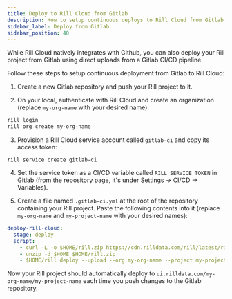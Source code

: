 ```yaml
---
title: Deploy to Rill Cloud from Gitlab
description: How to setup continuous deploys to Rill Cloud from Gitlab
sidebar_label: Deploy from Gitlab
sidebar_position: 40
---
```


While Rill Cloud natively integrates with Github, you can also deploy your Rill project from Gitlab using direct uploads from a Gitlab CI/CD pipeline.

Follow these steps to setup continuous deployment from Gitlab to Rill Cloud:

1. Create a new Gitlab repository and push your Rill project to it.

2. On your local, authenticate with Rill Cloud and create an organization (replace `my-org-name` with your desired name):
```bash
rill login
rill org create my-org-name
```

3. Provision a Rill Cloud service account called `gitlab-ci` and copy its access token:
```
rill service create gitlab-ci
```

4. Set the service token as a CI/CD variable called `RILL_SERVICE_TOKEN` in Gitlab (from the repository page, it's under Settings -> CI/CD -> Variables).

5. Create a file named `.gitlab-ci.yml` at the root of the repository containing your Rill project. Paste the following contents into it (replace `my-org-name` and `my-project-name` with your desired names):
```yaml
deploy-rill-cloud:
  stage: deploy
  script:
    - curl -L -o $HOME/rill.zip https://cdn.rilldata.com/rill/latest/rill_linux_amd64.zip 
    - unzip -d $HOME $HOME/rill.zip 
    - $HOME/rill deploy --upload --org my-org-name --project my-project-name --interactive=false --api-token $RILL_SERVICE_TOKEN
```

Now your Rill project should automatically deploy to `ui.rilldata.com/my-org-name/my-project-name` each time you push changes to the Gitlab repository.
